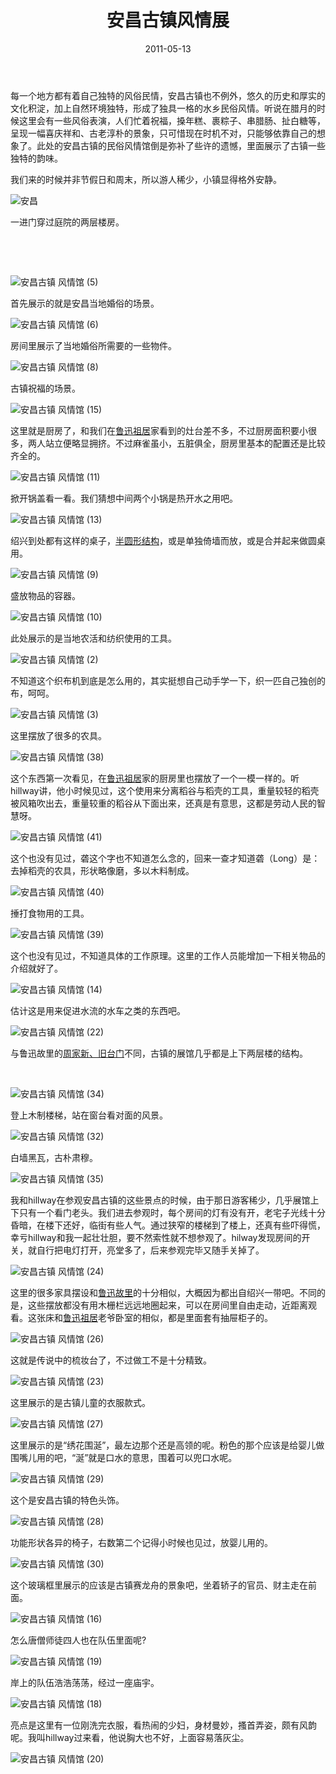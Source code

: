 ﻿---
title: "安昌古镇风情展"
date: 2011-05-13
categories: 
  - "travels"
tags: 
  - "安昌古镇"
  - "绍兴"
---

每一个地方都有着自己独特的风俗民情，安昌古镇也不例外，悠久的历史和厚实的文化积淀，加上自然环境独特，形成了独具一格的水乡民俗风情。听说在腊月的时候这里会有一些风俗表演，人们忙着祝福，搡年糕、裹粽子、串腊肠、扯白糖等，呈现一幅喜庆祥和、古老淳朴的景象，只可惜现在时机不对，只能够依靠自己的想象了。此处的安昌古镇的民俗风情馆倒是弥补了些许的遗憾，里面展示了古镇一些独特的韵味。

我们来的时候并非节假日和周末，所以游人稀少，小镇显得格外安静。

![安昌](/images/5714999343_07e401865f_z.jpg)

<!--more-->一进门穿过庭院的两层楼房。

 

 

![安昌古镇 风情馆 (5)](/images/5712356215_7ebb42caae_z.jpg)

首先展示的就是安昌当地婚俗的场景。

![安昌古镇 风情馆 (6)](/images/5712356023_6c0a80bcfa_z.jpg)

房间里展示了当地婚俗所需要的一些物件。

![安昌古镇 风情馆 (8)](/images/5712358915_18dcc44654_z.jpg)

古镇祝福的场景。

![安昌古镇 风情馆 (15)](/images/5712357069_95d981e899_z.jpg)

这里就是厨房了，和我们在[鲁迅祖居](https://www.jfsay.com/archives/284.html "寻访周家台门")家看到的灶台差不多，不过厨房面积要小很多，两人站立便略显拥挤。不过麻雀虽小，五脏俱全，厨房里基本的配置还是比较齐全的。

![安昌古镇 风情馆 (11)](/images/5712919330_10e8833528_z.jpg)

掀开锅盖看一看。我们猜想中间两个小锅是热开水之用吧。

![安昌古镇 风情馆 (13)](/images/5712920052_fbfdd108dc_z.jpg)

绍兴到处都有这样的桌子，[半圆形结构](https://www.jfsay.com/archives/284.html "寻访周家台门")，或是单独倚墙而放，或是合并起来做圆桌用。

![安昌古镇 风情馆 (9)](/images/5712358429_c77d514665_z.jpg)

盛放物品的容器。

![安昌古镇 风情馆 (10)](/images/5712919790_2b4d618c45_z.jpg)

此处展示的是当地农活和纺织使用的工具。

![安昌古镇 风情馆 (2)](/images/5712918006_c942c70494_z.jpg)

不知道这个织布机到底是怎么用的，其实挺想自己动手学一下，织一匹自己独创的布，呵呵。

![安昌古镇 风情馆 (3)](/images/5712918650_b970d2e411_z.jpg)

这里摆放了很多的农具。

![安昌古镇 风情馆 (38)](/images/5712926834_f67c1bb1ca_z.jpg)

这个东西第一次看见，在[鲁迅祖居](https://www.jfsay.com/archives/284.html "寻访周家台门")家的厨房里也摆放了一个一模一样的。听hillway讲，他小时候见过，这个使用来分离稻谷与稻壳的工具，重量较轻的稻壳被风箱吹出去，重量较重的稻谷从下面出来，还真是有意思，这都是劳动人民的智慧呀。

![安昌古镇 风情馆 (41)](/images/5712365653_402b6c7395_z.jpg)

这个也没有见过，砻这个字也不知道怎么念的，回来一查才知道砻（Long）是：去掉稻壳的农具，形状略像磨，多以木料制成。

![安昌古镇 风情馆 (40)](/images/5712927146_6ee6e19074_z.jpg)

捶打食物用的工具。

![安昌古镇 风情馆 (39)](/images/5712926266_ea98005070_z.jpg)

这个也没有见过，不知道具体的工作原理。这里的工作人员能增加一下相关物品的介绍就好了。

![安昌古镇 风情馆 (14)](/images/5712359037_a040922a9c_z.jpg)

估计这是用来促进水流的水车之类的东西吧。

![安昌古镇 风情馆 (22)](/images/5712923272_f6b92a5d32_z.jpg)

与鲁迅故里的[周家新、旧台门](https://www.jfsay.com/archives/284.html "寻访周家台门")不同，古镇的展馆几乎都是上下两层楼的结构。

 

![安昌古镇 风情馆 (34)](/images/5712364483_407b33552b_z.jpg)

登上木制楼梯，站在窗台看对面的风景。

![安昌古镇 风情馆 (32)](/images/5712926022_bb8f1e523a_z.jpg)

白墙黑瓦，古朴肃穆。

![安昌古镇 风情馆 (35)](/images/5712364813_ae11b07b2d_z.jpg)

我和hillway在参观安昌古镇的这些景点的时候，由于那日游客稀少，几乎展馆上下只有一个看门老头。我们进去参观时，每个房间的灯有没有开，老宅子光线十分昏暗，在楼下还好，临街有些人气。通过狭窄的楼梯到了楼上，还真有些吓得慌，幸亏hillway和我一起壮壮胆，要不然索性就不想参观了。hilway发现房间的开关，就自行把电灯打开，亮堂多了，后来参观完毕又随手关掉了。

![安昌古镇 风情馆 (24)](/images/5712923824_545f5ba004_z.jpg)

这里的很多家具摆设和[鲁迅故里](https://www.jfsay.com/archives/284.html "寻访周家台门")的十分相似，大概因为都出自绍兴一带吧。不同的是，这些摆放都没有用木栅栏远远地圈起来，可以在房间里自由走动，近距离观看。这张床和[鲁迅祖居](https://www.jfsay.com/archives/284.html "寻访周家台门")老爷卧室的相似，都是里面套有抽屉柜子的。

![安昌古镇 风情馆 (26)](/images/5712363627_2f4fca40e3_z.jpg)

这就是传说中的梳妆台了，不过做工不是十分精致。

![安昌古镇 风情馆 (23)](/images/5712923384_90fd019312_z.jpg)

这里展示的是古镇儿童的衣服款式。

![安昌古镇 风情馆 (27)](/images/5712924922_8843b9f175_z.jpg)

这里展示的是“绣花围涎”，最左边那个还是高领的呢。粉色的那个应该是给婴儿做围嘴儿用的吧，“涎”就是口水的意思，围着可以兜口水呢。

![安昌古镇 风情馆 (29)](/images/5712925674_b6933b0308_z.jpg)

这个是安昌古镇的特色头饰。

![安昌古镇 风情馆 (28)](/images/5712924100_02272502d8_z.jpg)

功能形状各异的椅子，右数第二个记得小时候也见过，放婴儿用的。

![安昌古镇 风情馆 (30)](/images/5712362705_ee0fdaefd7_z.jpg)

这个玻璃框里展示的应该是古镇赛龙舟的景象吧，坐着轿子的官员、财主走在前面。

![安昌古镇 风情馆 (16)](/images/5712359463_ec3a596ea4_z.jpg)

怎么唐僧师徒四人也在队伍里面呢?

![安昌古镇 风情馆 (19)](/images/5712921812_c4c18349c1_z.jpg)

岸上的队伍浩浩荡荡，经过一座庙宇。

![安昌古镇 风情馆 (18)](/images/5712359169_8427ae61cb_z.jpg)

亮点是这里有一位刚洗完衣服，看热闹的少妇，身材曼妙，搔首弄姿，颇有风韵呢。我叫hillway过来看，他说胸大也不好，上面容易落灰尘。

![安昌古镇 风情馆 (20)](/images/5712359295_03e5f8698a_z.jpg)
